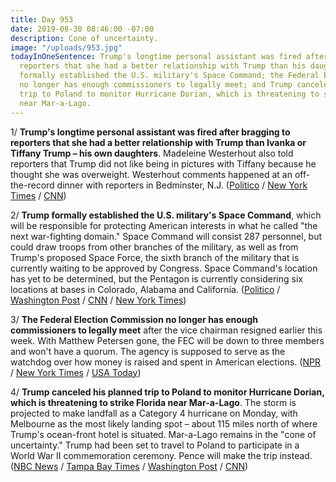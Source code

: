 ```yaml
---
title: Day 953
date: 2019-08-30 08:46:00 -07:00
description: Cone of uncertainty.
image: "/uploads/953.jpg"
todayInOneSentence: Trump's longtime personal assistant was fired after bragging to
  reporters that she had a better relationship with Trump than his daughters; Trump
  formally established the U.S. military's Space Command; the Federal Election Commission
  no longer has enough commissioners to legally meet; and Trump canceled his planned
  trip to Poland to monitor Hurricane Dorian, which is threatening to strike Florida
  near Mar-a-Lago.
---
```


1/ **Trump's longtime personal assistant was fired after bragging to reporters that she had a better relationship with Trump than Ivanka or Tiffany Trump – his own daughters**. Madeleine Westerhout also told reporters that Trump did not like being in pictures with Tiffany because he thought she was overweight. Westerhout comments happened at an off-the-record dinner with reporters in Bedminster, N.J. ([Politico](https://www.politico.com/story/2019/08/30/trumps-personal-assistant-fired-ivanka-tiffany-1479226) / [New York Times](https://www.nytimes.com/2019/08/29/us/politics/trump-madeleine-westerhout.html) / [CNN](https://www.cnn.com/2019/08/29/politics/trump-personal-assistant-madeleine-westerhout/index.html))

2/ **Trump formally established the U.S. military's Space Command**, which will be responsible for protecting American interests in what he called "the next war-fighting domain." Space Command will consist 287 personnel, but could draw troops from other branches of the military, as well as from Trump's proposed Space Force, the sixth branch of the military that is currently waiting to be approved by Congress. Space Command's location has yet to be determined, but the Pentagon is currently considering six locations at bases in Colorado, Alabama and California. ([Politico](https://www.politico.com/story/2019/08/29/trump-military-space-command-1693825) / [Washington Post](https://www.washingtonpost.com/technology/2019/08/29/trump-officially-launches-us-space-command-counter-russia-china-threats/) / [CNN](https://www.cnn.com/2019/08/29/politics/trump-space-command/index.html) / [New York Times](https://www.nytimes.com/2019/08/29/us/politics/trump-space-command-force.html))

3/ **The Federal Election Commission no longer has enough commissioners to legally meet** after the vice chairman resigned earlier this week. With Matthew Petersen gone, the FEC will be down to three members and won't have a quorum. The agency is supposed to serve as the watchdog over how money is raised and spent in American elections. ([NPR](https://www.npr.org/2019/08/30/755523088/as-fec-nears-shutdown-priorities-such-as-stopping-election-interference-on-hold) / [New York Times](https://www.nytimes.com/2019/08/26/us/politics/federal-election-commission.html) / [USA Today](https://www.usatoday.com/story/news/politics/2019/08/26/fec-departure-leaves-campaign-finance-watchdog-hamstrung-ahead-2020/2124236001/))

4/ **Trump canceled his planned trip to Poland to monitor Hurricane Dorian, which is threatening to strike Florida near Mar-a-Lago**. The storm is projected to make landfall as a Category 4 hurricane on Monday, with Melbourne as the most likely landing spot – about 115 miles north of where Trump's ocean-front hotel is situated. Mar-a-Lago remains in the "cone of uncertainty." Trump had been set to travel to Poland to participate in a World War II commemoration ceremony. Pence will make the trip instead. ([NBC News](https://www.nbcnews.com/politics/politics-news/trump-cancels-trip-poland-deal-hurricane-dorian-n1048036) / [Tampa Bay Times](https://www.tampabay.com/hurricane/2019/08/29/trumps-mar-a-lago-is-in-the-projected-path-of-hurricane-dorian/) / [Washington Post](https://www.washingtonpost.com/politics/trump-cancels-trip-to-poland-says-he-is-staying-in-the-us-to-monitor-hurricane-dorian/2019/08/29/1749da9c-ca9a-11e9-a1fe-ca46e8d573c0_story.html) / [CNN](https://www.cnn.com/2019/08/29/politics/donald-trump-poland-hurricane-dorian/index.html))